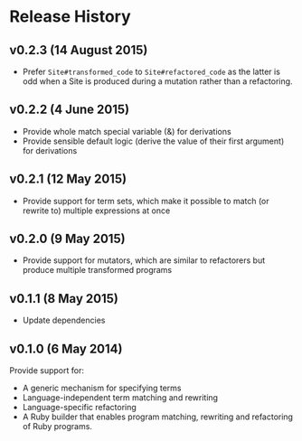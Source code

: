 # Release History

## v0.2.3 (14 August 2015)
* Prefer `Site#transformed_code` to `Site#refactored_code` as the latter is odd when a Site is produced during a mutation rather than a refactoring.

## v0.2.2 (4 June 2015)
* Provide whole match special variable (&) for derivations
* Provide sensible default logic (derive the value of their first argument) for derivations

## v0.2.1 (12 May 2015)
* Provide support for term sets, which make it possible to match (or rewrite to) multiple expressions at once

## v0.2.0 (9 May 2015)
* Provide support for mutators, which are similar to refactorers but produce multiple transformed programs

## v0.1.1 (8 May 2015)
* Update dependencies

## v0.1.0 (6 May 2014)
Provide support for:
* A generic mechanism for specifying terms
* Language-independent term matching and rewriting
* Language-specific refactoring
* A Ruby builder that enables program matching, rewriting and refactoring of Ruby programs.

